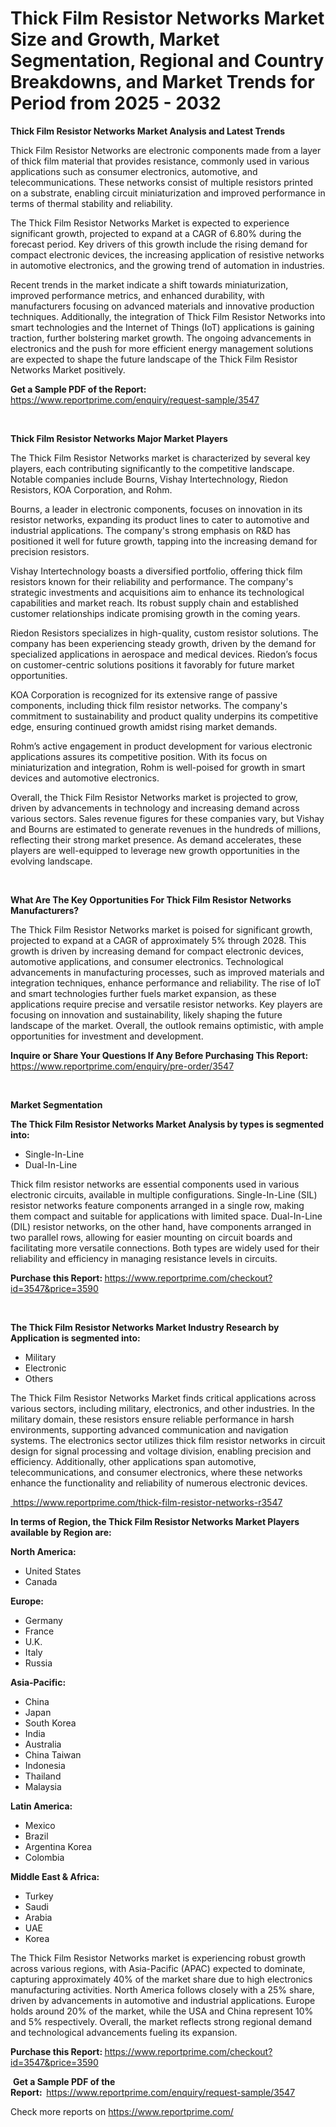 <p><h1>Thick Film Resistor Networks Market Size and Growth, Market Segmentation, Regional and Country Breakdowns, and Market Trends for Period from 2025 -  2032</h1></p><p><strong>Thick Film Resistor Networks Market Analysis and Latest Trends</strong></p>
<p><p>Thick Film Resistor Networks are electronic components made from a layer of thick film material that provides resistance, commonly used in various applications such as consumer electronics, automotive, and telecommunications. These networks consist of multiple resistors printed on a substrate, enabling circuit miniaturization and improved performance in terms of thermal stability and reliability.</p><p>The Thick Film Resistor Networks Market is expected to experience significant growth, projected to expand at a CAGR of 6.80% during the forecast period. Key drivers of this growth include the rising demand for compact electronic devices, the increasing application of resistive networks in automotive electronics, and the growing trend of automation in industries. </p><p>Recent trends in the market indicate a shift towards miniaturization, improved performance metrics, and enhanced durability, with manufacturers focusing on advanced materials and innovative production techniques. Additionally, the integration of Thick Film Resistor Networks into smart technologies and the Internet of Things (IoT) applications is gaining traction, further bolstering market growth. The ongoing advancements in electronics and the push for more efficient energy management solutions are expected to shape the future landscape of the Thick Film Resistor Networks Market positively.</p></p>
<p><strong>Get a Sample PDF of the Report:&nbsp;</strong> <a href="https://www.reportprime.com/enquiry/request-sample/3547?utm_campaign=3034&utm_medium=2&utm_source=Github&utm_content=ia&utm_term=18032025&utm_id=thick-film-resistor-networks">https://www.reportprime.com/enquiry/request-sample/3547</a></p>
<p>&nbsp;</p>
<p><strong>Thick Film Resistor Networks Major Market Players</strong></p>
<p><p>The Thick Film Resistor Networks market is characterized by several key players, each contributing significantly to the competitive landscape. Notable companies include Bourns, Vishay Intertechnology, Riedon Resistors, KOA Corporation, and Rohm.</p><p>Bourns, a leader in electronic components, focuses on innovation in its resistor networks, expanding its product lines to cater to automotive and industrial applications. The company's strong emphasis on R&D has positioned it well for future growth, tapping into the increasing demand for precision resistors.</p><p>Vishay Intertechnology boasts a diversified portfolio, offering thick film resistors known for their reliability and performance. The company's strategic investments and acquisitions aim to enhance its technological capabilities and market reach. Its robust supply chain and established customer relationships indicate promising growth in the coming years.</p><p>Riedon Resistors specializes in high-quality, custom resistor solutions. The company has been experiencing steady growth, driven by the demand for specialized applications in aerospace and medical devices. Riedon’s focus on customer-centric solutions positions it favorably for future market opportunities.</p><p>KOA Corporation is recognized for its extensive range of passive components, including thick film resistor networks. The company's commitment to sustainability and product quality underpins its competitive edge, ensuring continued growth amidst rising market demands.</p><p>Rohm’s active engagement in product development for various electronic applications assures its competitive position. With its focus on miniaturization and integration, Rohm is well-poised for growth in smart devices and automotive electronics.</p><p>Overall, the Thick Film Resistor Networks market is projected to grow, driven by advancements in technology and increasing demand across various sectors. Sales revenue figures for these companies vary, but Vishay and Bourns are estimated to generate revenues in the hundreds of millions, reflecting their strong market presence. As demand accelerates, these players are well-equipped to leverage new growth opportunities in the evolving landscape.</p></p>
<p>&nbsp;</p>
<p><strong>What Are The Key Opportunities For Thick Film Resistor Networks Manufacturers?</strong></p>
<p><p>The Thick Film Resistor Networks market is poised for significant growth, projected to expand at a CAGR of approximately 5% through 2028. This growth is driven by increasing demand for compact electronic devices, automotive applications, and consumer electronics. Technological advancements in manufacturing processes, such as improved materials and integration techniques, enhance performance and reliability. The rise of IoT and smart technologies further fuels market expansion, as these applications require precise and versatile resistor networks. Key players are focusing on innovation and sustainability, likely shaping the future landscape of the market. Overall, the outlook remains optimistic, with ample opportunities for investment and development.</p></p>
<p><strong>Inquire or Share Your Questions If Any Before Purchasing This Report:</strong> <a href="https://www.reportprime.com/enquiry/pre-order/3547?utm_campaign=3034&utm_medium=2&utm_source=Github&utm_content=ia&utm_term=18032025&utm_id=thick-film-resistor-networks">https://www.reportprime.com/enquiry/pre-order/3547</a></p>
<p>&nbsp;</p>
<p><strong>Market Segmentation</strong></p>
<p><strong>The Thick Film Resistor Networks Market Analysis by types is segmented into:</strong></p>
<p><ul><li>Single-In-Line</li><li>Dual-In-Line</li></ul></p>
<p><p>Thick film resistor networks are essential components used in various electronic circuits, available in multiple configurations. Single-In-Line (SIL) resistor networks feature components arranged in a single row, making them compact and suitable for applications with limited space. Dual-In-Line (DIL) resistor networks, on the other hand, have components arranged in two parallel rows, allowing for easier mounting on circuit boards and facilitating more versatile connections. Both types are widely used for their reliability and efficiency in managing resistance levels in circuits.</p></p>
<p><strong>Purchase this Report:&nbsp;</strong><a href="https://www.reportprime.com/checkout?id=3547&price=3590&utm_campaign=3034&utm_medium=2&utm_source=Github&utm_content=ia&utm_term=18032025&utm_id=thick-film-resistor-networks">https://www.reportprime.com/checkout?id=3547&price=3590</a></p>
<p>&nbsp;</p>
<p><strong>The Thick Film Resistor Networks Market Industry Research by Application is segmented into:</strong></p>
<p><ul><li>Military</li><li>Electronic</li><li>Others</li></ul></p>
<p><p>The Thick Film Resistor Networks Market finds critical applications across various sectors, including military, electronics, and other industries. In the military domain, these resistors ensure reliable performance in harsh environments, supporting advanced communication and navigation systems. The electronics sector utilizes thick film resistor networks in circuit design for signal processing and voltage division, enabling precision and efficiency. Additionally, other applications span automotive, telecommunications, and consumer electronics, where these networks enhance the functionality and reliability of numerous electronic devices.</p></p>
<p><a href="https://www.reportprime.com/thick-film-resistor-networks-r3547?utm_campaign=3034&utm_medium=2&utm_source=Github&utm_content=ia&utm_term=18032025&utm_id=thick-film-resistor-networks">&nbsp;https://www.reportprime.com/thick-film-resistor-networks-r3547</a></p>
<p><strong>In terms of Region, the Thick Film Resistor Networks Market Players available by Region are:</strong></p>
<p>
    <p> <strong> North America: </strong>
        <ul>
            <li>United States</li>
            <li>Canada</li>
        </ul>
        </p> 
    <p> <strong> Europe: </strong>
        <ul>
            <li>Germany</li>
            <li>France</li>
            <li>U.K.</li>
            <li>Italy</li>
            <li>Russia</li>
        </ul>
        </p> 
    <p> <strong> Asia-Pacific: </strong>
        <ul>
            <li>China</li>
            <li>Japan</li>
            <li>South Korea</li>
            <li>India</li>
            <li>Australia</li>
            <li>China Taiwan</li>
            <li>Indonesia</li>
            <li>Thailand</li>
            <li>Malaysia</li>
        </ul>
        </p> 
    <p> <strong> Latin America: </strong>
        <ul>
            <li>Mexico</li>
            <li>Brazil</li>
            <li>Argentina Korea</li>
            <li>Colombia</li>
        </ul>
        </p> 
    <p> <strong> Middle East & Africa: </strong>
        <ul>
            <li>Turkey</li>
            <li>Saudi</li>
            <li>Arabia</li>
            <li>UAE</li>
            <li>Korea</li>
        </ul>
    </p>
    </p>
<p><p>The Thick Film Resistor Networks market is experiencing robust growth across various regions, with Asia-Pacific (APAC) expected to dominate, capturing approximately 40% of the market share due to high electronics manufacturing activities. North America follows closely with a 25% share, driven by advancements in automotive and industrial applications. Europe holds around 20% of the market, while the USA and China represent 10% and 5% respectively. Overall, the market reflects strong regional demand and technological advancements fueling its expansion.</p></p>
<p><strong>Purchase this Report: </strong><a href="https://www.reportprime.com/checkout?id=3547&price=3590&utm_campaign=3034&utm_medium=2&utm_source=Github&utm_content=ia&utm_term=18032025&utm_id=thick-film-resistor-networks">https://www.reportprime.com/checkout?id=3547&price=3590</a></p>
<p>&nbsp;<strong>Get a Sample PDF of the Report:&nbsp;&nbsp;</strong><a href="https://www.reportprime.com/enquiry/request-sample/3547?utm_campaign=3034&utm_medium=2&utm_source=Github&utm_content=ia&utm_term=18032025&utm_id=thick-film-resistor-networks">https://www.reportprime.com/enquiry/request-sample/3547</a></p>
<p><strong></strong></p>
<p>Check more reports on <a href="https://www.reportprime.com/?utm_campaign=3034&utm_medium=2&utm_source=Github&utm_content=ia&utm_term=18032025&utm_id=thick-film-resistor-networks">https://www.reportprime.com/</a></p>